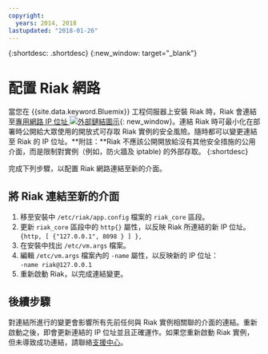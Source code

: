 ```yaml
---
copyright:
  years: 2014, 2018
lastupdated: "2018-01-26"
---
```

{:shortdesc: .shortdesc}
{:new_window: target="_blank"}

# 配置 Riak 網路

當您在 {{site.data.keyword.Bluemix}} 工程伺服器上安裝 Riak 時，Riak 會連結至[專用網路 IP 位址 ![外部鏈結圖示](../../icons/launch-glyph.svg "外部鏈結圖示")](http://www.softlayer.com/about/datacenters/rack-architecture){: new_window}。連結 Riak 時可最小化在部署時公開給大眾使用的開放式可存取 Riak 實例的安全風險。隨時都可以變更連結至 Riak 的 IP 位址。**附註：**Riak 不應該公開開放給沒有其他安全措施的公用介面，而是限制對實例（例如，防火牆及 iptable) 的外部存取。
{:shortdesc}

完成下列步驟，以配置 Riak 網路連結至新的介面。

## 將 Riak 連結至新的介面

1. 移至安裝中 `/etc/riak/app.config` 檔案的 `riak_core` 區段。
2. 更新 `riak_core` 區段中的 `http{}` 屬性，以反映 Riak 所連結的新 IP 位址。<br/>`{http, [ {"127.0.0.1", 8098 } ] },`
3. 在安裝中找出 `/etc/vm.args` 檔案。
4. 編輯 `/etc/vm.args` 檔案內的 `-name` 屬性，以反映新的 IP 位址：<br/>`-name riak@127.0.0.1`
5. 重新啟動 Riak，以完成連結變更。

## 後續步驟

對連結所進行的變更會影響所有先前任何與 Riak 實例相關聯的介面的連結。重新啟動之後，即會更新連結的 IP 位址並且正確運作。如果您重新啟動 Riak 實例，但未導致成功連結，請聯絡[支援中心](/docs/get-support/getstarttssup.html)。
